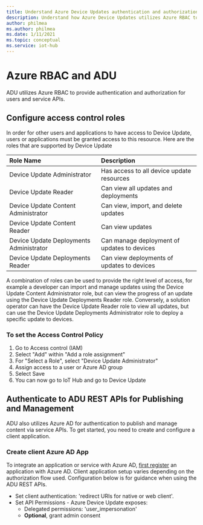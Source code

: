 ```yaml
---
title: Understand Azure Device Updates authentication and authorization | Microsoft Docs
description: Understand how Azure Device Updates utilizes Azure RBAC to provide authentication and authorization for users and service Apis.
author: philmea
ms.author: philmea
ms.date: 1/11/2021
ms.topic: conceptual
ms.service: iot-hub
---
```


# Azure RBAC and ADU

ADU utilizes Azure RBAC to provide authentication and authorization for users and service APIs.

## Configure access control roles

In order for other users and applications to have access to Device Update, users or applications must be granted access to this resource. Here are the roles that are supported by Device Update

|   Role Name   | Description  |
| :--------- | :---- |
|  Device Update Administrator | Has access to all device update resources  |
|  Device Update Reader| Can view all updates and deployments |
|  Device Update Content Administrator | Can view, import, and delete updates  |
|  Device Update Content Reader | Can view updates  |
|  Device Update Deployments Administrator | Can manage deployment of updates to devices|
|  Device Update Deployments Reader| Can view deployments of updates to devices |

A combination of roles can be used to provide the right level of access, for example a developer can import and manage updates using the Device Update Content Administrator role, but can view the progress of an update using the Device Update Deployments Reader role. Conversely, a solution operator can have the Device Update Reader role to view all updates, but can use the Device Update Deployments Administrator role to deploy a specific update to devices.

### To set the Access Control Policy

1. Go to Access control (IAM)
2. Select "Add" within "Add a role assignment"
3. For "Select a Role", select "Device Update Administrator"
4. Assign access to a user or Azure AD group
5. Select Save
6. You can now go to IoT Hub and go to Device Update

## Authenticate to ADU REST APIs for Publishing and Management

ADU also utilizes Azure AD for authentication to publish and manage content via service APIs. To get started, you need to create and configure a client application.

### Create client Azure AD App

To integrate an application or service with Azure AD, [first register](https://docs.microsoft.com/azure/active-directory/develop/quickstart-register-app) an application with Azure AD. Client application setup varies depending on the authorization flow used.  Configuration below is for guidance when using the ADU REST APIs.

* Set client authentication: 'redirect URIs for native or web client'.
* Set API Permissions - Azure Device Update exposes:
  * Delegated permissions: 'user_impersonation'
  * **Optional**, grant admin consent

